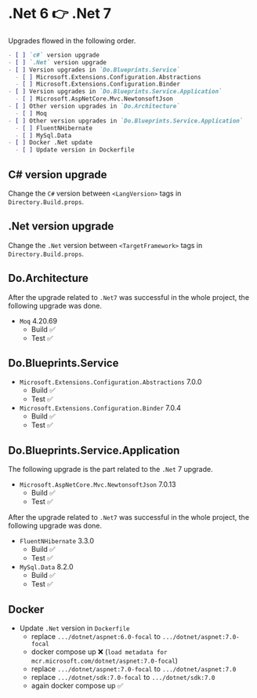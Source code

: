 # .Net 6 👉 .Net 7

Upgrades flowed in the following order.

```markdown
- [ ] `c#` version upgrade
- [ ] `.Net` version upgrade
- [ ] Version upgrades in `Do.Blueprints.Service`
  - [ ] Microsoft.Extensions.Configuration.Abstractions
  - [ ] Microsoft.Extensions.Configuration.Binder
- [ ] Version upgrades in `Do.Blueprints.Service.Application`
  - [ ] Microsoft.AspNetCore.Mvc.NewtonsoftJson
- [ ] Other version upgrades in `Do.Architecture`
  - [ ] Moq
- [ ] Other version upgrades in `Do.Blueprints.Service.Application`
  - [ ] FluentNHibernate
  - [ ] MySql.Data
- [ ] Docker .Net update
  - [ ] Update version in Dockerfile
```

## C# version upgrade

Change the `C#` version between `<LangVersion>` tags in `Directory.Build.props`.

## .Net version upgrade

Change the `.Net` version between `<TargetFramework>` tags in
`Directory.Build.props`.

## Do.Architecture

After the upgrade related to `.Net7` was successful in the whole project, the
following upgrade was done.

- `Moq` 4.20.69
  - Build ✅
  - Test ✅

## Do.Blueprints.Service

- `Microsoft.Extensions.Configuration.Abstractions` 7.0.0
  - Build ✅
  - Test ✅
- `Microsoft.Extensions.Configuration.Binder` 7.0.4
  - Build ✅
  - Test ✅

## Do.Blueprints.Service.Application

The following upgrade is the part related to the `.Net` 7 upgrade.

- `Microsoft.AspNetCore.Mvc.NewtonsoftJson` 7.0.13
  - Build ✅
  - Test ✅

After the upgrade related to `.Net7` was successful in the whole project, the
following upgrade was done.

- `FluentNHibernate` 3.3.0
  - Build ✅
  - Test ✅
- `MySql.Data` 8.2.0
  - Build ✅
  - Test ✅

## Docker

- Update `.Net` version in `Dockerfile`
  - replace `.../dotnet/aspnet:6.0-focal` to `.../dotnet/aspnet:7.0-focal`
  - docker compose up ❌ (`load metadata for mcr.microsoft.com/dotnet/aspnet:7.0-focal`)
  - replace `.../dotnet/aspnet:7.0-focal` to `.../dotnet/aspnet:7.0`
  - replace `.../dotnet/sdk:7.0-focal` to `.../dotnet/sdk:7.0`
  - again docker compose up ✅
